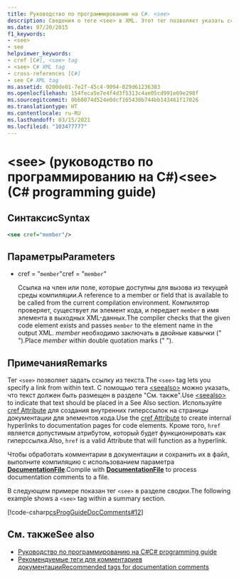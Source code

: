 ```yaml
---
title: Руководство по программированию на C#. <see>
description: Сведения о теге <see> в XML. Этот тег позволяет указать ссылку в тексте, например с помощью атрибута cref.
ms.date: 07/20/2015
f1_keywords:
- <see>
- see
helpviewer_keywords:
- cref [C#], <see> tag
- <see> C# XML tag
- cross-references [C#]
- see C# XML tag
ms.assetid: 0200de01-7e2f-45c4-9094-829d61236383
ms.openlocfilehash: 154feca5e7e4f4d3f5313c4ae05cd991e69e298f
ms.sourcegitcommit: 0bb8074d524e0dcf165430b744bb143461f17026
ms.translationtype: HT
ms.contentlocale: ru-RU
ms.lasthandoff: 03/15/2021
ms.locfileid: "103477777"
---
```

# <a name="see-c-programming-guide"></a><span data-ttu-id="2562f-104">\<see> (руководство по программированию на C#)</span><span class="sxs-lookup"><span data-stu-id="2562f-104">\<see> (C# programming guide)</span></span>

## <a name="syntax"></a><span data-ttu-id="2562f-105">Синтаксис</span><span class="sxs-lookup"><span data-stu-id="2562f-105">Syntax</span></span>

```xml
<see cref="member"/>
```

## <a name="parameters"></a><span data-ttu-id="2562f-106">Параметры</span><span class="sxs-lookup"><span data-stu-id="2562f-106">Parameters</span></span>

- <span data-ttu-id="2562f-107">cref = "`member`"</span><span class="sxs-lookup"><span data-stu-id="2562f-107">cref = "`member`"</span></span>

  <span data-ttu-id="2562f-108">Ссылка на член или поле, которые доступны для вызова из текущей среды компиляции.</span><span class="sxs-lookup"><span data-stu-id="2562f-108">A reference to a member or field that is available to be called from the current compilation environment.</span></span> <span data-ttu-id="2562f-109">Компилятор проверяет, существует ли элемент кода, и передает `member` в имя элемента в выходных XML-данных.</span><span class="sxs-lookup"><span data-stu-id="2562f-109">The compiler checks that the given code element exists and passes `member` to the element name in the output XML.</span></span> <span data-ttu-id="2562f-110">*member* необходимо заключать в двойные кавычки (" ").</span><span class="sxs-lookup"><span data-stu-id="2562f-110">Place *member* within double quotation marks (" ").</span></span>

## <a name="remarks"></a><span data-ttu-id="2562f-111">Примечания</span><span class="sxs-lookup"><span data-stu-id="2562f-111">Remarks</span></span>

<span data-ttu-id="2562f-112">Тег `<see>` позволяет задать ссылку из текста.</span><span class="sxs-lookup"><span data-stu-id="2562f-112">The `<see>` tag lets you specify a link from within text.</span></span> <span data-ttu-id="2562f-113">С помощью тега [\<seealso>](./seealso.md) можно указать, что текст должен быть размещен в разделе "См. также".</span><span class="sxs-lookup"><span data-stu-id="2562f-113">Use [\<seealso>](./seealso.md) to indicate that text should be placed in a See Also section.</span></span> <span data-ttu-id="2562f-114">Используйте [cref Attribute](./cref-attribute.md) для создания внутренних гиперссылок на страницы документации для элементов кода.</span><span class="sxs-lookup"><span data-stu-id="2562f-114">Use the [cref Attribute](./cref-attribute.md) to create internal hyperlinks to documentation pages for code elements.</span></span> <span data-ttu-id="2562f-115">Кроме того, ``href`` является допустимым атрибутом, который будет функционировать как гиперссылка.</span><span class="sxs-lookup"><span data-stu-id="2562f-115">Also, ``href`` is a valid Attribute that will function as a hyperlink.</span></span>

<span data-ttu-id="2562f-116">Чтобы обработать комментарии в документации и сохранить их в файл, выполните компиляцию с использованием параметра [**DocumentationFile**](../../language-reference/compiler-options/output.md#documentationfile).</span><span class="sxs-lookup"><span data-stu-id="2562f-116">Compile with [**DocumentationFile**](../../language-reference/compiler-options/output.md#documentationfile) to process documentation comments to a file.</span></span>

<span data-ttu-id="2562f-117">В следующем примере показан тег `<see>` в разделе сводки.</span><span class="sxs-lookup"><span data-stu-id="2562f-117">The following example shows a `<see>` tag within a summary section.</span></span>

[!code-csharp[csProgGuideDocComments#12](~/samples/snippets/csharp/VS_Snippets_VBCSharp/csProgGuideDocComments/CS/DocComments.cs#12)]

## <a name="see-also"></a><span data-ttu-id="2562f-118">См. также</span><span class="sxs-lookup"><span data-stu-id="2562f-118">See also</span></span>

- [<span data-ttu-id="2562f-119">Руководство по программированию на C#</span><span class="sxs-lookup"><span data-stu-id="2562f-119">C# programming guide</span></span>](../index.md)
- [<span data-ttu-id="2562f-120">Рекомендуемые теги для комментариев документации</span><span class="sxs-lookup"><span data-stu-id="2562f-120">Recommended tags for documentation comments</span></span>](./recommended-tags-for-documentation-comments.md)
